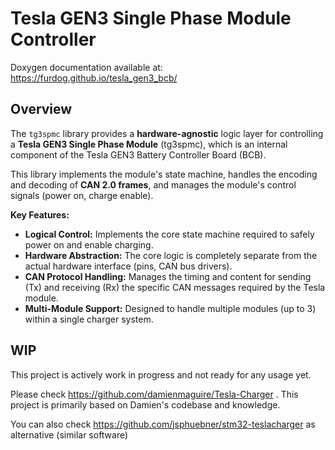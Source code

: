 # Tesla GEN3 Single Phase Module Controller

Doxygen documentation available at: https://furdog.github.io/tesla_gen3_bcb/

## Overview

The `tg3spmc` library provides a **hardware-agnostic** logic layer for controlling a **Tesla GEN3 Single Phase Module** (tg3spmc), which is an internal component of the Tesla GEN3 Battery Controller Board (BCB).

This library implements the module's state machine, handles the encoding and decoding of **CAN 2.0 frames**, and manages the module's control signals (power on, charge enable).

**Key Features:**

  * **Logical Control:** Implements the core state machine required to safely power on and enable charging.
  * **Hardware Abstraction:** The core logic is completely separate from the actual hardware interface (pins, CAN bus drivers).
  * **CAN Protocol Handling:** Manages the timing and content for sending (Tx) and receiving (Rx) the specific CAN messages required by the Tesla module.
  * **Multi-Module Support:** Designed to handle multiple modules (up to 3) within a single charger system.

## WIP
This project is actively work in progress and not ready for any usage yet.

Please check https://github.com/damienmaguire/Tesla-Charger .
This project is primarily based on Damien's codebase and knowledge.

You can also check https://github.com/jsphuebner/stm32-teslacharger
as alternative (similar software)
